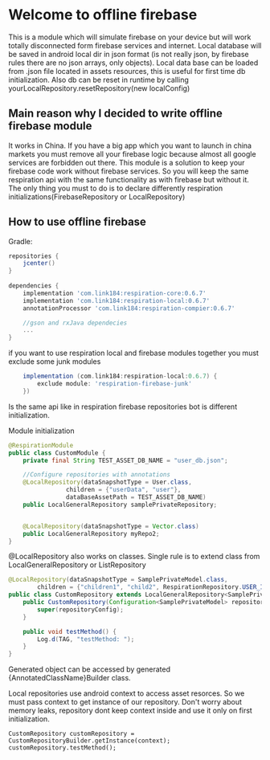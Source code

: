 Welcome to offline firebase
===
This is a module which will simulate firebase on your device but will work totally disconnected form
 firebase services and internet. Local database will be saved in android local dir in json format
 (is not really json, by firebase rules there are no json arrays, only objects). Local data base 
 can be loaded from .json file located in assets resources, this is useful for first time db 
 initialization. Also db can be reset in runtime by calling yourLocalRepository.resetRepository(new localConfig)
 
Main reason why I decided to write offline firebase module
---
It works in China. If you have a big app which you want to launch in china markets
you must remove all your firebase logic because almost all google services are forbidden out there.
This module is a solution to keep your firebase code work without firebase services. So you will
keep the same respiration api with the same functionality as with firebase but without it. The only thing
you must to do is to declare differently respiration initializations(FirebaseRepository or LocalRepository) 


How to use offline firebase
---

Gradle:

```gradle
repositories {
    jcenter()
}
 
dependencies {
    implementation 'com.link184:respiration-core:0.6.7'
    implementation 'com.link184:respiration-local:0.6.7'
    annotationProcessor 'com.link184:respiration-compier:0.6.7'

    //gson and rxJava dependecies
    ...
}
```

if you want to use respiration local and firebase modules together you must exclude some junk modules

```gradle
    implementation (com.link184:respiration-local:0.6.7) {
        exclude module: 'respiration-firebase-junk'
    })
```

Is the same api like in respiration firebase repositories bot is different initialization.

Module initialization
```java
@RespirationModule
public class CustomModule {
    private final String TEST_ASSET_DB_NAME = "user_db.json";

    //Configure repositories with annotations
    @LocalRepository(dataSnapshotType = User.class,
                children = {"userData", "user"},
                dataBaseAssetPath = TEST_ASSET_DB_NAME)
    public LocalGeneralRepository samplePrivateRepository;


    @LocalRepository(dataSnapshotType = Vector.class)
    public LocalGeneralRepository myRepo2;
}
```

@LocalRepository also works on classes. Single rule is to extend class from LocalGeneralRepository 
or ListRepository

```java
@LocalRepository(dataSnapshotType = SamplePrivateModel.class,
        children = {"children1", "child2", RespirationRepository.USER_ID, "child3"})
public class CustomRepository extends LocalGeneralRepository<SamplePrivateModel> {
    public CustomRepository(Configuration<SamplePrivateModel> repositoryConfig) {
        super(repositoryConfig);
    }

    public void testMethod() {
        Log.d(TAG, "testMethod: ");
    }
}
```

Generated object can be accessed by generated {AnnotatedClassName}Builder class.

Local repositories use android context to access asset resorces. So we must pass context to get 
instance of our repository. Don't worry about memory leaks, repository dont keep context inside and use it
  only on first initialization.
  
```
CustomRepository customRepository = CustomRepositoryBuilder.getInstance(context);
customRepository.testMethod();
```
